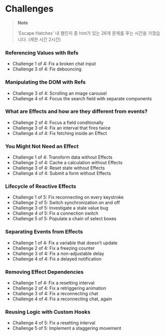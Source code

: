 # Challenges

> **Note**
>
> 'Escape Hatches' 내 챌린지 중 hint가 있는 26개 문제를 푸는 시간을 가졌습니다. (제한 시간 2시간)

### Referencing Values with Refs

- Challenge 1 of 4: Fix a broken chat input
- Challenge 3 of 4: Fix debouncing

### Manipulating the DOM with Refs

- Challenge 3 of 4: Scrolling an image carousel
- Challenge 4 of 4: Focus the search field with separate components

### What are Effects and how are they different from events?

- Challenge 2 of 4: Focus a field conditionally
- Challenge 3 of 4: Fix an interval that fires twice
- Challenge 4 of 4: Fix fetching inside an Effect

### You Might Not Need an Effect

- Challenge 1 of 4: Transform data without Effects
- Challenge 2 of 4: Cache a calculation without Effects
- Challenge 3 of 4: Reset state without Effects
- Challenge 4 of 4: Submit a form without Effects

### Lifecycle of Reactive Effects

- Challenge 1 of 5: Fix reconnecting on every keystroke
- Challenge 2 of 5: Switch synchronization on and off
- Challenge 3 of 5: Investigate a stale value bug
- Challenge 4 of 5: Fix a connection switch
- Challenge 5 of 5: Populate a chain of select boxes

### Separating Events from Effects

- Challenge 1 of 4: Fix a variable that doesn’t update
- Challenge 2 of 4: Fix a freezing counter
- Challenge 3 of 4: Fix a non-adjustable delay
- Challenge 4 of 4: Fix a delayed notification

### Removing Effect Dependencies

- Challenge 1 of 4: Fix a resetting interval
- Challenge 2 of 4: Fix a retriggering animation
- Challenge 3 of 4: Fix a reconnecting chat
- Challenge 4 of 4: Fix a reconnecting chat, again

### Reusing Logic with Custom Hooks

- Challenge 4 of 5: Fix a resetting interval
- Challenge 5 of 5: Implement a staggering movement
